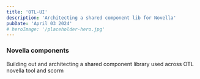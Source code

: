 ```yaml
---
title: 'OTL-UI'
description: 'Architecting a shared component lib for Novella'
pubDate: 'April 03 2024'
# heroImage: '/placeholder-hero.jpg'
---
```


### Novella components

Building out and architecting a shared component library used across OTL novella tool and scorm
